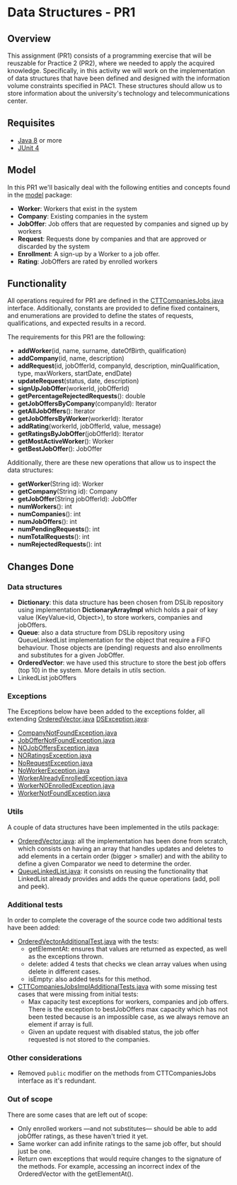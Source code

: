 # Data Structures - PR1

## Overview
This assignment (PR1) consists of a programming exercise that will be reuszable for Practice 2 (PR2), where we needed 
to apply the acquired knowledge. Specifically, in this activity we will work on the implementation of data structures that 
have been defined and designed with the information volume constraints specified in PAC1. These structures should allow 
us to store information about the university's technology and telecommunications center.

## Requisites
- [Java 8](https://www.oracle.com/es/java/technologies/javase/javase8-archive-downloads.html) or more
- [JUnit 4](https://junit.org/junit4/)

## Model
In this PR1 we'll basically deal with the following entities and concepts found in the 
[model](src/main/java/uoc/ds/pr/model) package:
- **Worker**: Workers that exist in the system
- **Company**: Existing companies in the system
- **JobOffer**: Job offers that are requested by companies and signed up by workers
- **Request**: Requests done by companies and that are approved or discarded by the system
- **Enrollment**: A sign-up by a Worker to a job offer.
- **Rating**: JobOffers are rated by enrolled workers


## Functionality
All operations required for PR1 are defined in the [CTTCompaniesJobs.java](src/main/java/uoc/ds/pr/CTTCompaniesJobs.java) 
interface. Additionally, constants are provided to define fixed containers, and enumerations are provided to define the
states of requests, qualifications, and expected results in a record.

The requirements for this PR1 are the following:
- **addWorker**(id, name, surname, dateOfBirth, qualification)
- **addCompany**(id, name, description)
- **addRequest**(id, jobOfferId, companyId, description, minQualification, type, maxWorkers, startDate, endDate)
- **updateRequest**(status, date, description)
- **signUpJobOffer**(workerId, jobOfferId)
- **getPercentageRejectedRequests**(): double
- **getJobOffersByCompany**(companyId): Iterator
- **getAllJobOffers**(): Iterator
- **getJobOffersByWorker**(workerId): Iterator
- **addRating**(workerId, jobOfferId, value, message)
- **getRatingsByJobOffer**(jobOfferId): Iterator
- **getMostActiveWorker**(): Worker
- **getBestJobOffer**(): JobOffer


Additionally, there are these new operations that allow us to inspect the data structures:
- **getWorker**(String id): Worker
- **getCompany**(String id): Company
- **getJobOffer**(String jobOfferId): JobOffer
- **numWorkers**(): int
- **numCompanies**(): int
- **numJobOffers**(): int
- **numPendingRequests**(): int
- **numTotalRequests**(): int
- **numRejectedRequests**(): int


## Changes Done
### Data structures
- **Dictionary**: this data structure has been chosen from DSLib repository using implementation **DictionaryArrayImpl**
which holds a pair of key value (KeyValue<id, Object>), to store workers, companies and jobOffers. 
- **Queue**: also a data structure from DSLib repository using QueueLinkedList implementation for the object that 
require a FIFO behaviour. Those objects are (pending) requests and also enrollments and substitutes for a given JobOffer.
- **OrderedVector**: we have used this structure to store the best job offers (top 10) in the system. More details in
utils section.
- LinkedList<JobOffer> jobOffers

### Exceptions
The Exceptions below have been added to the exceptions folder, all extending [OrderedVector.java](src/main/java/uoc/ds/pr/utils/OrderedVector.java) 
[DSException.java](src/main/java/uoc/ds/pr/exceptions/DSException.java):

- [CompanyNotFoundException.java](src/main/java/uoc/ds/pr/exceptions/CompanyNotFoundException.java)
- [JobOfferNotFoundException.java](src/main/java/uoc/ds/pr/exceptions/JobOfferNotFoundException.java)
- [NOJobOffersException.java](src/main/java/uoc/ds/pr/exceptions/NOJobOffersException.java)
- [NORatingsException.java](src/main/java/uoc/ds/pr/exceptions/NORatingsException.java)
- [NoRequestException.java](src/main/java/uoc/ds/pr/exceptions/NoRequestException.java)
- [NoWorkerException.java](src/main/java/uoc/ds/pr/exceptions/NoWorkerException.java)
- [WorkerAlreadyEnrolledException.java](src/main/java/uoc/ds/pr/exceptions/WorkerAlreadyEnrolledException.java)
- [WorkerNOEnrolledException.java](src/main/java/uoc/ds/pr/exceptions/WorkerNOEnrolledException.java)
- [WorkerNotFoundException.java](src/main/java/uoc/ds/pr/exceptions/WorkerNotFoundException.java)

### Utils
A couple of data structures have been implemented in the utils package:
- [OrderedVector.java](src/main/java/uoc/ds/pr/utils/OrderedVector.java): all the implementation has been done from 
scratch, which consists on having an array that handles updates and deletes to add elements in a certain order 
(bigger > smaller) and with the ability to define a given Comparator we need to determine the order.
- [QueueLinkedList.java](src/main/java/uoc/ds/pr/utils/QueueLinkedList.java): it consists on reusing the functionality 
that LinkedList already provides and adds the queue operations (add, poll and peek).

### Additional tests
In order to complete the coverage of the source code two additional tests have been added:
- [OrderedVectorAdditionalTest.java](src/test/java/uoc/ds/pr/util/OrderedVectorAdditionalTest.java) with the tests:
    - getElementAt: ensures that values are returned as expected, as well as the exceptions thrown.
    - delete: added 4 tests that checks we clean array values when using delete in different cases.
    - isEmpty: also added tests for this method.
- [CTTCompaniesJobsImplAdditionalTests.java](uoc/ds/pr/CTTCompaniesJobsImplAdditionalTests.java) with some missing
  test cases that were missing from initial tests:
    - Max capacity test exceptions for workers, companies and job offers. There is the exception to bestJobOffers max
  capacity which has not been tested because is an impossible case, as we always remove an element if array is full.
    - Given an update request with disabled status, the job offer requested is not stored to the companies.

### Other considerations
- Removed `public` modifier on the methods from CTTCompaniesJobs interface as it's redundant.

### Out of scope
There are some cases that are left out of scope:
- Only enrolled workers —and not substitutes— should be able to add jobOffer ratings, as these haven't tried it
yet.
- Same worker can add infinite ratings to the same job offer, but should just be one.
- Return own exceptions that would require changes to the signature of the methods. For example, accessing an incorrect
index of the OrderedVector with the getElementAt().
